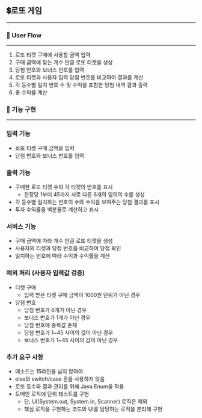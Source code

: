 ## 💲로또 게임 

---

### **🚀 User Flow**  

---

1. 로또 티켓 구매에 사용할 금액 입력 
2. 구매 금액에 맞는 개수 만큼 로또 티켓을 생성 
3. 당첨 번호와 보너스 번호를 입력
4. 로또 티켓과 사용자 입력 당첨 번호를 비교하여 결과를 계산
5. 각 등수별 일치 번호 수 및 수익을 포함한 당첨 내역 결과 출력
6. 총 수익률 계산

### **🚀 기능 구현**

---

### **입력 기능**
- 로또 티켓 구매 금액을 입력
- 당첨 번호와 보너스 번호를 입력

### **출력 기능**
- 구매한 로또 티켓 수와 각 티켓의 번호를 표시
  - 한장당 1부터 45까지 서로 다른 6개의 임의의 수를 생성
- 각 등수별 일치하는 번호의 수와 수익을 보여주는 당첨 결과를 표시
- 투자 수익률을 백분율로 계산하고 표시

### **서비스 기능** 
- 구매 금액에 따라 개수 만큼 로또 티켓을 생성
- 사용자의 티켓과 당첨 번호를 비교하여 당첨 확인
- 일치하는 번호에 따라 수익과 수익률을 계산

### **예외 처리 (사용자 입력값 검증)**
- 티켓 구매
  - 입력 받은 티켓 구매 금액이 1000원 단위가 아닌 경우 
- 당첨 번호 
  - 당첨 번호가 6개가 아닌 경우
  - 보너스 번호가 1개가 아닌 경우
  - 당첨 번호에 중복값 존재
  - 당첨 번호가 1~45 사이의 값이 아닌 경우
  - 보너스 번호가 1~45 사이의 값이 아닌 경우

### **추가 요구 사항**
- 메소드는 15라인을 넘지 않아야   
- else와 switch/case 문을 사용하지 않음
- 로또 등수와 결과 관리를 위해 Java Enum을 적용
- 도메인 로직에 단위 테스트를 구현
  - 단, UI(System.out, System.in, Scanner) 로직은 제외
  - 핵심 로직을 구현하는 코드와 UI를 담당하는 로직을 분리해 구현
